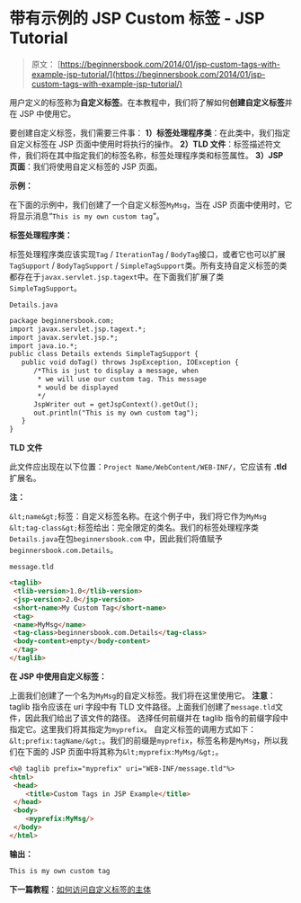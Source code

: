 # 带有示例的 JSP Custom 标签 - JSP Tutorial

> 原文： [https://beginnersbook.com/2014/01/jsp-custom-tags-with-example-jsp-tutorial/](https://beginnersbook.com/2014/01/jsp-custom-tags-with-example-jsp-tutorial/)

用户定义的标签称为**自定义标签**。在本教程中，我们将了解如何**创建自定义标签**并在 JSP 中使用它。

要创建自定义标签，我们需要三件事：
**1）标签处理程序类**：在此类中，我们指定自定义标签在 JSP 页面中使用时将执行的操作。
**2）TLD 文件**：标签描述符文件，我们将在其中指定我们的标签名称，标签处理程序类和标签属性。
**3）JSP 页面**：我们将使用自定义标签的 JSP 页面。

**示例：**

在下面的示例中，我们创建了一个自定义标签`MyMsg`，当在 JSP 页面中使用时，它将显示消息“`This is my own custom tag`”。

**标签处理程序类：**

标签处理程序类应该实现`Tag` / `IterationTag` / `BodyTag`接口，或者它也可以扩展`TagSupport` / `BodyTagSupport` / `SimpleTagSupport`类。所有支持自定义标签的类都存在于`javax.servlet.jsp.tagext`中。在下面我们扩展了类`SimpleTagSupport`。

`Details.java`

```html
package beginnersbook.com;
import javax.servlet.jsp.tagext.*;
import javax.servlet.jsp.*;
import java.io.*;
public class Details extends SimpleTagSupport {
   public void doTag() throws JspException, IOException {
      /*This is just to display a message, when
       * we will use our custom tag. This message
       * would be displayed
       */
      JspWriter out = getJspContext().getOut();
      out.println("This is my own custom tag");
   }
}
```

**TLD 文件**

此文件应出现在以下位置：`Project Name/WebContent/WEB-INF/`，它应该有 **.tld** 扩展名。

**注：**

`&lt;name&gt;`标签：自定义标签名称。在这个例子中，我们将它作为`MyMsg`
`&lt;tag-class&gt;`标签给出：完全限定的类名。我们的标签处理程序类`Details.java`在包`beginnersbook.com` 中，因此我们将值赋予`beginnersbook.com.Details`。

`message.tld`

```html
<taglib>
 <tlib-version>1.0</tlib-version>
 <jsp-version>2.0</jsp-version>
 <short-name>My Custom Tag</short-name>
 <tag>
 <name>MyMsg</name>
 <tag-class>beginnersbook.com.Details</tag-class>
 <body-content>empty</body-content>
 </tag>
</taglib>
```

**在 JSP 中使用自定义标签：**

上面我们创建了一个名为`MyMsg`的自定义标签。我们将在这里使用它。
**注意**：taglib 指令应该在 uri 字段中有 TLD 文件路径。上面我们创建了`message.tld`文件，因此我们给出了该文件的路径。
选择任何前缀并在 taglib 指令的前缀字段中指定它。这里我们将其指定为`myprefix`。
自定义标签的调用方式如下：`&lt;prefix:tagName/&gt;`。我们的前缀是`myprefix`，标签名称是`MyMsg`，所以我们在下面的 JSP 页面中将其称为`&lt;myprefix:MyMsg/&gt;`。

```html
<%@ taglib prefix="myprefix" uri="WEB-INF/message.tld"%>
<html>
 <head>
    <title>Custom Tags in JSP Example</title>
 </head>
 <body>
    <myprefix:MyMsg/>
 </body>
</html>
```

**输出：**

```html
This is my own custom tag
```

**下一篇教程**：[如何访问自定义标签的主体](https://beginnersbook.com/2014/01/how-to-access-body-of-custom-tags-in-jsp-tutorial/)